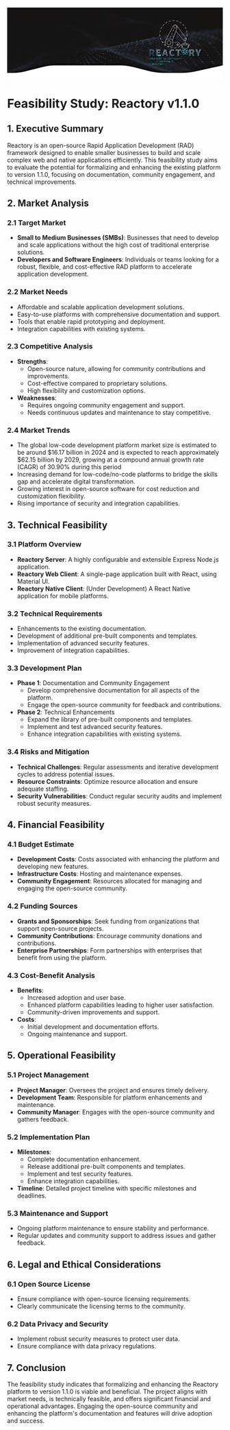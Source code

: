 ![Build Anything Fast](../img/banner.png)

# Feasibility Study: Reactory v1.1.0

## 1. Executive Summary
Reactory is an open-source Rapid Application Development (RAD) framework designed to enable smaller businesses to build and scale complex web and native applications efficiently. This feasibility study aims to evaluate the potential for formalizing and enhancing the existing platform to version 1.1.0, focusing on documentation, community engagement, and technical improvements.

## 2. Market Analysis
### 2.1 Target Market
- **Small to Medium Businesses (SMBs)**: Businesses that need to develop and scale applications without the high cost of traditional enterprise solutions.
- **Developers and Software Engineers**: Individuals or teams looking for a robust, flexible, and cost-effective RAD platform to accelerate application development.

### 2.2 Market Needs
- Affordable and scalable application development solutions.
- Easy-to-use platforms with comprehensive documentation and support.
- Tools that enable rapid prototyping and deployment.
- Integration capabilities with existing systems.

### 2.3 Competitive Analysis
- **Strengths**:
  - Open-source nature, allowing for community contributions and improvements.
  - Cost-effective compared to proprietary solutions.
  - High flexibility and customization options.
- **Weaknesses**:
  - Requires ongoing community engagement and support.
  - Needs continuous updates and maintenance to stay competitive.

### 2.4 Market Trends
- The global low-code development platform market size is estimated to be around \$16.17 billion in 2024 and is expected to reach approximately \$62.15 billion by 2029, growing at a compound annual growth rate (CAGR) of 30.90% during this period 
- Increasing demand for low-code/no-code platforms to bridge the skills gap and accelerate digital transformation.
- Growing interest in open-source software for cost reduction and customization flexibility.
- Rising importance of security and integration capabilities.

## 3. Technical Feasibility
### 3.1 Platform Overview
- **Reactory Server**: A highly configurable and extensible Express Node.js application.
- **Reactory Web Client**: A single-page application built with React, using Material UI.
- **Reactory Native Client**: (Under Development) A React Native application for mobile platforms.

### 3.2 Technical Requirements
- Enhancements to the existing documentation.
- Development of additional pre-built components and templates.
- Implementation of advanced security features.
- Improvement of integration capabilities.

### 3.3 Development Plan
- **Phase 1**: Documentation and Community Engagement
  - Develop comprehensive documentation for all aspects of the platform.
  - Engage the open-source community for feedback and contributions.
- **Phase 2**: Technical Enhancements
  - Expand the library of pre-built components and templates.
  - Implement and test advanced security features.
  - Enhance integration capabilities with existing systems.

### 3.4 Risks and Mitigation
- **Technical Challenges**: Regular assessments and iterative development cycles to address potential issues.
- **Resource Constraints**: Optimize resource allocation and ensure adequate staffing.
- **Security Vulnerabilities**: Conduct regular security audits and implement robust security measures.

## 4. Financial Feasibility
### 4.1 Budget Estimate
- **Development Costs**: Costs associated with enhancing the platform and developing new features.
- **Infrastructure Costs**: Hosting and maintenance expenses.
- **Community Engagement**: Resources allocated for managing and engaging the open-source community.

### 4.2 Funding Sources
- **Grants and Sponsorships**: Seek funding from organizations that support open-source projects.
- **Community Contributions**: Encourage community donations and contributions.
- **Enterprise Partnerships**: Form partnerships with enterprises that benefit from using the platform.

### 4.3 Cost-Benefit Analysis
- **Benefits**:
  - Increased adoption and user base.
  - Enhanced platform capabilities leading to higher user satisfaction.
  - Community-driven improvements and support.
- **Costs**:
  - Initial development and documentation efforts.
  - Ongoing maintenance and support.

## 5. Operational Feasibility
### 5.1 Project Management
- **Project Manager**: Oversees the project and ensures timely delivery.
- **Development Team**: Responsible for platform enhancements and maintenance.
- **Community Manager**: Engages with the open-source community and gathers feedback.

### 5.2 Implementation Plan
- **Milestones**:
  - Complete documentation enhancement.
  - Release additional pre-built components and templates.
  - Implement and test security features.
  - Enhance integration capabilities.
- **Timeline**: Detailed project timeline with specific milestones and deadlines.

### 5.3 Maintenance and Support
- Ongoing platform maintenance to ensure stability and performance.
- Regular updates and community support to address issues and gather feedback.

## 6. Legal and Ethical Considerations
### 6.1 Open Source License
- Ensure compliance with open-source licensing requirements.
- Clearly communicate the licensing terms to the community.

### 6.2 Data Privacy and Security
- Implement robust security measures to protect user data.
- Ensure compliance with data privacy regulations.

## 7. Conclusion
The feasibility study indicates that formalizing and enhancing the Reactory platform to version 1.1.0 is viable and beneficial. The project aligns with market needs, is technically feasible, and offers significant financial and operational advantages. Engaging the open-source community and enhancing the platform's documentation and features will drive adoption and success.
